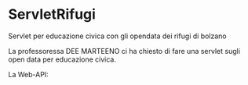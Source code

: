 # ServletRifugi
Servlet per educazione civica con gli opendata dei rifugi di bolzano

La professoressa DEE MARTEENO ci ha chiesto di fare una servlet sugli open data per educazione civica.

La Web-API:







